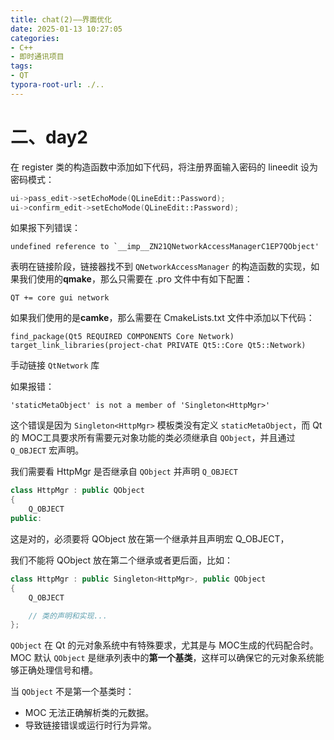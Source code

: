 ```yaml
---
title: chat(2)——界面优化
date: 2025-01-13 10:27:05
categories:
- C++
- 即时通讯项目
tags: 
- QT
typora-root-url: ./..
---
```


# 二、day2

在 register 类的构造函数中添加如下代码，将注册界面输入密码的 lineedit 设为密码模式：

```cpp
ui->pass_edit->setEchoMode(QLineEdit::Password);
ui->confirm_edit->setEchoMode(QLineEdit::Password);
```







如果报下列错误：

```ymal
undefined reference to `__imp__ZN21QNetworkAccessManagerC1EP7QObject'
```

表明在链接阶段，链接器找不到 `QNetworkAccessManager` 的构造函数的实现，如果我们使用的**qmake**，那么只需要在 .pro 文件中有如下配置：

```
QT += core gui network
```

如果我们使用的是**camke**，那么需要在 CmakeLists.txt 文件中添加以下代码：

```
find_package(Qt5 REQUIRED COMPONENTS Core Network)
target_link_libraries(project-chat PRIVATE Qt5::Core Qt5::Network)
```

手动链接 `QtNetwork` 库





如果报错：

```
'staticMetaObject' is not a member of 'Singleton<HttpMgr>'
```

这个错误是因为 `Singleton<HttpMgr>` 模板类没有定义 `staticMetaObject`，而 Qt 的 MOC工具要求所有需要元对象功能的类必须继承自 `QObject`，并且通过 `Q_OBJECT` 宏声明。

我们需要看 HttpMgr 是否继承自 `QObject` 并声明 `Q_OBJECT`

```cpp
class HttpMgr : public QObject
{
    Q_OBJECT
public:
```

这是对的，必须要将 QObject 放在第一个继承并且声明宏 Q_OBJECT，

我们不能将 QObject 放在第二个继承或者更后面，比如：

```cpp
class HttpMgr : public Singleton<HttpMgr>, public QObject
{
    Q_OBJECT

    // 类的声明和实现...
};
```

`QObject` 在 Qt 的元对象系统中有特殊要求，尤其是与 MOC生成的代码配合时。MOC 默认 `QObject` 是继承列表中的**第一个基类**，这样可以确保它的元对象系统能够正确处理信号和槽。

当 `QObject` 不是第一个基类时：

- MOC 无法正确解析类的元数据。
- 导致链接错误或运行时行为异常。
